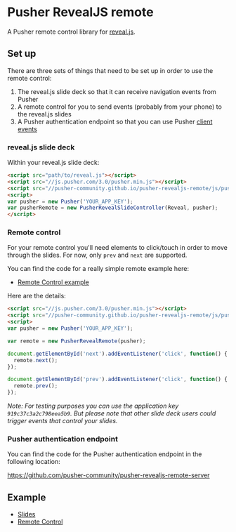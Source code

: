 # Pusher RevealJS remote

A Pusher remote control library for [reveal.js](https://github.com/hakimel/reveal.js/).

## Set up

There are three sets of things that need to be set up in order to use the remote control:

1. The reveal.js slide deck so that it can receive navigation events from Pusher
2. A remote control for you to send events (probably from your phone) to the reveal.js slides
3. A Pusher authentication endpoint so that you can use Pusher [client events](https://pusher.com/docs/client_events)

### reveal.js slide deck

Within your reveal.js slide deck:

```html
<script src="path/to/reveal.js"></script>
<script src="//js.pusher.com/3.0/pusher.min.js"></script>
<script src="//pusher-community.github.io/pusher-revealjs-remote/js/pusher-revealjs-slides.js"></script>
<script>
var pusher = new Pusher('YOUR_APP_KEY');
var pusherRemote = new PusherRevealSlideController(Reveal, pusher);
</script>
```

### Remote control

For your remote control you'll need elements to click/touch in order to move through the slides. For now, only `prev` and `next` are supported.

You can find the code for a really simple remote example here:

* [Remote Control example](./example/remote/index.html)

Here are the details:

```html
<script src="//js.pusher.com/3.0/pusher.min.js"></script>
<script src="//pusher-community.github.io/pusher-revealjs-remote/js/pusher-revealjs-remote.js"></script>
<script>
var pusher = new Pusher('YOUR_APP_KEY');

var remote = new PusherRevealRemote(pusher);

document.getElementById('next').addEventListener('click', function() {
  remote.next();
});

document.getElementById('prev').addEventListener('click', function() {
  remote.prev();
});
```

*Note: For testing purposes you can use the application key `919c37c3a2c798eea5b9`. But please note that other slide deck users could trigger events that control your slides.*

### Pusher authentication endpoint

You can find the code for the Pusher authentication endpoint in the following location:

https://github.com/pusher-community/pusher-revealjs-remote-server

## Example

* [Slides](http://pusher-community.github.io/pusher-revealjs-remote/example/slides/)
* [Remote Control](http://pusher-community.github.io/pusher-revealjs-remote/example/remote/)
